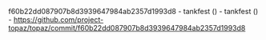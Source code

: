 f60b22dd087907b8d3939647984ab2357d1993d8 - tankfest () - tankfest () - https://github.com/project-topaz/topaz/commit/f60b22dd087907b8d3939647984ab2357d1993d8
